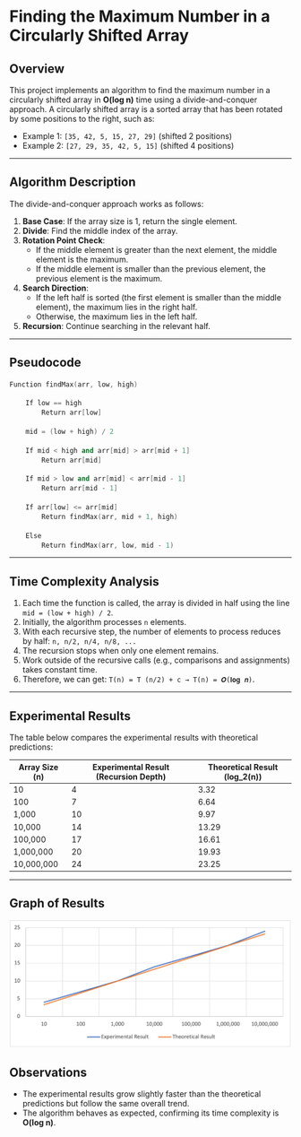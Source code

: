 # Finding the Maximum Number in a Circularly Shifted Array

## Overview
This project implements an algorithm to find the maximum number in a circularly shifted array in **O(log n)** time using a divide-and-conquer approach. A circularly shifted array is a sorted array that has been rotated by some positions to the right, such as:

- Example 1: `[35, 42, 5, 15, 27, 29]` (shifted 2 positions)
- Example 2: `[27, 29, 35, 42, 5, 15]` (shifted 4 positions)

---

## Algorithm Description

The divide-and-conquer approach works as follows:

1. **Base Case**: If the array size is 1, return the single element.
2. **Divide**: Find the middle index of the array.
3. **Rotation Point Check**:
   - If the middle element is greater than the next element, the middle element is the maximum.
   - If the middle element is smaller than the previous element, the previous element is the maximum.
4. **Search Direction**:
   - If the left half is sorted (the first element is smaller than the middle element), the maximum lies in the right half.
   - Otherwise, the maximum lies in the left half.
5. **Recursion**: Continue searching in the relevant half.

---

## Pseudocode

```cpp
Function findMax(arr, low, high)

    If low == high
        Return arr[low]

    mid = (low + high) / 2

    If mid < high and arr[mid] > arr[mid + 1]
        Return arr[mid]

    If mid > low and arr[mid] < arr[mid - 1]
        Return arr[mid - 1]

    If arr[low] <= arr[mid]
        Return findMax(arr, mid + 1, high)

    Else
        Return findMax(arr, low, mid - 1)
```

---

## Time Complexity Analysis

1. Each time the function is called, the array is divided in half using the line `mid = (low + high) / 2`.
2. Initially, the algorithm processes `n` elements.
3. With each recursive step, the number of elements to process reduces by half:
   `n, n/2, n/4, n/8, ...`
4. The recursion stops when only one element remains.
5. Work outside of the recursive calls (e.g., comparisons and assignments) takes constant time.
6. Therefore, we can get: `T(n) = T (n/2) + c → T(n) = 𝑶(𝐥𝐨𝐠 𝒏)`.

---

## Experimental Results

The table below compares the experimental results with theoretical predictions:

| Array Size (n)     | Experimental Result (Recursion Depth) | Theoretical Result (log_2(n)) |
|--------------------|--------------------------------------|-----------------------------|
| 10                 | 4                                    | 3.32                        |
| 100                | 7                                    | 6.64                        |
| 1,000              | 10                                   | 9.97                        |
| 10,000             | 14                                   | 13.29                       |
| 100,000            | 17                                   | 16.61                       |
| 1,000,000          | 20                                   | 19.93                       |
| 10,000,000         | 24                                   | 23.25                       |

---

## Graph of Results

![Experimental vs. Theoretical Results](Graph_of_Results.png)

## Observations
- The experimental results grow slightly faster than the theoretical predictions but follow the same overall trend.
- The algorithm behaves as expected, confirming its time complexity is **O(log n)**.
